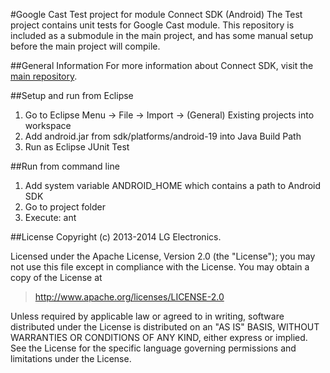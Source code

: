 #Google Cast Test project for module Connect SDK (Android)
The Test project contains unit tests for Google Cast module. This repository is included as a submodule in the main project, and has some manual setup before the main project will compile.

##General Information
For more information about Connect SDK, visit the [main repository](https://github.com/ConnectSDK/Connect-SDK-Android).

##Setup and run from Eclipse
1. Go to Eclipse Menu -> File -> Import -> (General) Existing projects into workspace
2. Add android.jar from sdk/platforms/android-19 into Java Build Path
3. Run as Eclipse JUnit Test

##Run from command line
1. Add system variable ANDROID_HOME which contains a path to Android SDK
1. Go to project folder
2. Execute: ant

##License
Copyright (c) 2013-2014 LG Electronics.

Licensed under the Apache License, Version 2.0 (the "License");
you may not use this file except in compliance with the License.
You may obtain a copy of the License at

> http://www.apache.org/licenses/LICENSE-2.0

Unless required by applicable law or agreed to in writing, software
distributed under the License is distributed on an "AS IS" BASIS,
WITHOUT WARRANTIES OR CONDITIONS OF ANY KIND, either express or implied.
See the License for the specific language governing permissions and
limitations under the License.
